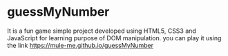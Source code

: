# guessMyNumber
It is a fun game simple project developed using HTML5, CSS3 and JavaScript for learning purpose of DOM manipulation.
you can play it using the link https://mule-me.github.io/guessMyNumber
